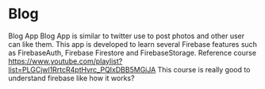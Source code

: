 # Blog
Blog App
Blog App is similar to twitter use to post photos and other user can like them. This app is developed to learn several Firebase features such as 
FirebaseAuth, Firebase Firestore and FirebaseStorage.
Reference course https://www.youtube.com/playlist?list=PLGCjwl1RrtcR4ptHvrc_PQIxDBB5MGiJA
This course is really good to understand firebase like how it works?

